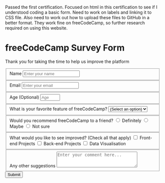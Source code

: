 Passed the first certification.  Focused on html in this certification to see if I understood coding a basic form.  Need to work on labels and linking it to CSS file.  Also need to work out how to upload these files to GitHub in a better format.  They work fine on freeCodeCamp, so further research required on using this website.


<!DOCTYPE html>
<html lang="en">
  <head>
    <meta charset="UTF-8">
    <title>Survey Form</title>
    <link rel="stylesheet" href="styles.css" />
  </head>
  <body>
    <h1 id="title">freeCodeCamp Survey Form</h1>
    <p id="description">Thank you for taking the time to help us improve the platform</p>
    <form id="survey-form">
      <fieldset>
      <label id="name-label">Name <input id="name" name="name" type="text" placeholder="Enter your name" required /></label>
      </fieldset>
      <fieldset>
      <label id="email-label">Email <input id="email" name="email" type="email" placeholder="Enter your email" required /></label>
      </fieldset>
      <fieldset>
      <label id="number-label">Age (Optional) <input id="number" type="number" min="5" max="120" placeholder="Age" >
      </fieldset>
      <fieldset>
      <label>What is your favorite feature of freeCodeCamp?
        <select id="dropdown">
          <option value="">(Select an option)</option>
          <option value="1">Challenges</option>
          <option value="2">Projects</option>
          <option value="3">Community</option>
          <option value="4">Open Source</option>
        </select>
      </label>
      </fieldset>
      <fieldset>
      <label> Would you recommend freeCodeCamp to a friend?
      <label><input id="Definitely" type="radio" name="group1" class="inline" value="Definitely" /> Definitely </label>
      <label><input id="Maybe" type="radio" name="group1" class="inline" value="Maybe" /> Maybe </label>
      <label><input id="Not sure" type="radio" name="group1" class="inline" value="Not sure" /> Not sure </label>
        </label>
        </fieldset>
      <fieldset>
      <label>What would you like to see improved? (Check all that apply)
      <label for="Front-end Projects"><input id="Front-end Projects" type="checkbox" name="Front-end Projects" class="inline" value="Front-end Projects" /> Front-end Projects </label>
      <label for="Back-end Projects"><input id="Back-end Projects" type="checkbox" name="Back-end Projects" class="inline" value="Back-end Projects" /> Back-end Projects </label>
      <label for="Data Visualisation"><input id="Data Visualisation" type="checkbox" name="Data Visualisation" class="inline" value="Data Visualisation" /> Data Visualisation </label>
      </label>
      </fieldset>
      <fieldset>
         <label>Any other suggestions
          <textarea id="suggestions" name="suggestions" rows="3" cols="30" placeholder="Enter your comment here..."></textarea>
        </label>
      </fieldset>
      <input id="submit" type="submit" value="Submit" />
    </form>
  </body>
</html>
